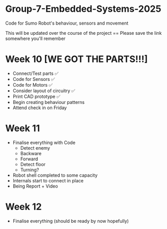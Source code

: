 # Group-7-Embedded-Systems-2025
Code for Sumo Robot's behaviour, sensors and movement

This will be updated over the course of the project == Please save the link somewhere you'll remember

# Week 10 [WE GOT THE PARTS!!!]
- Connect/Test parts ✅
- Code for Sensors ✅
- Code for Motors ✅
- Consider layout of circuitry ✅
- Print CAD prototype ✅
- Begin creating behaviour patterns
- Attend check in on Friday 

# Week 11
- Finalise everything with Code
  -   Detect enemy
    - Backware
    - Forward
  -   Detect floor
  -   Turning?
- Robot shell completed to some capacity
- Internals start to connect in place
- Being Report + Video

# Week 12
- Finalise everything (should be ready by now hopefully) 


